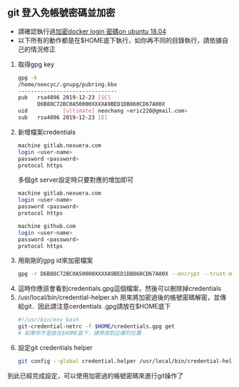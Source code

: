 git 登入免帳號密碼並加密
--
* 請確認執行過[加密docker login 密碼on ubuntu 18.04](docker_pass.md)
* 以下所有的動作都是在$HOME底下執行，如你再不同的目錄執行，請依據自己的情況修正
1. 取得gpg key
    ```bash
    gpg -k 
    /home/neocyc/.gnupg/pubring.kbx
    -------------------------------
    pub   rsa4096 2019-12-23 [SC]
          D6B88C72BC0A50000XXXXA9BED1DB860CD67A00X
    uid           [ultimate] neochang <eric228@gmail.com>
    sub   rsa4096 2019-12-23 [E]
    ```
2. 新增檔案credentials
    ```bash
    machine gitlab.nexuera.com
    login <user-name>
    password <password>
    protocol https
    ```
    多個git server設定時只要對應的增加即可
    ```bash
    machine gitlab.nexuera.com
    login <user-name>
    password <password>
    protocol https
 
    machine github.com
    login <user-name>
    password <password>
    protocol https
    ```
3. 用剛剛的gpg id來加密檔案
    ```bash
    gpg -r D6B88C72BC0A50000XXXXA9BED1DB860CD67A00X --encrypt --trust-model always credentials
    ```
4. 這時你應該會看到credentials.gpg這個檔案，然後可以刪除掉credentials
5. /usr/local/bin/credential-helper.sh 用來將加密過後的帳號密碼解密，並傳給git．因此請注意cerdentials
.gpg請放在$HOME底下
    ```bash
    #!/usr/bin/env bash
    git-credential-netrc -f $HOME/credentials.gpg get
    # 如果你不是放在$HOME底下，請修改到正確的位置
    ```
6. 設定git credentials helper
    ```bash
    git config --global credential.helper /usr/local/bin/credential-helper
    ```

到此已經完成設定，可以使用加密過的帳號密碼來進行git操作了
